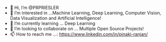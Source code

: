 - 👋 Hi, I’m @PRPRIESLER
- 👀 I’m interested in ...Machine Learning, Deep Learning, Computer Vision, Data Visualization and Artificial Intelligence! 
- 🌱 I’m currently learning ... Deep Learning
- 💞️ I’m looking to collaborate on ... Multiple Open Source Projects!
- 📫 How to reach me ...: https://www.linkedin.com/in/pinaki-ranjan/

<!---
PRPRIESLER/PRPRIESLER is a ✨ special ✨ repository because its `README.md` (this file) appears on your GitHub profile.
You can click the Preview link to take a look at your changes.
--->
